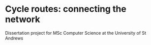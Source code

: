 # Cycle routes: connecting the network
Dissertation project for MSc Computer Science at the University of St Andrews
